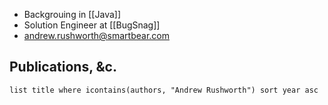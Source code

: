 - Backgrouing in [[Java]]
- Solution Engineer at [[BugSnag]]
- andrew.rushworth@smartbear.com

## Publications, &c.
```dataview
list title where icontains(authors, "Andrew Rushworth") sort year asc
```